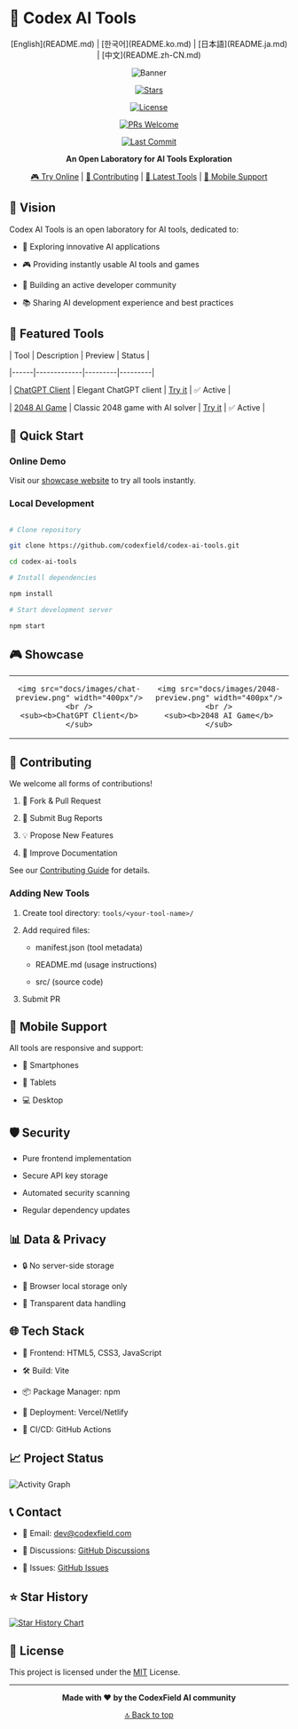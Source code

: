 # 🚀 Codex AI Tools


<div align="center">
[English](README.md) | [한국어](README.ko.md) | [日本語](README.ja.md) | [中文](README.zh-CN.md)

![Banner](https://via.placeholder.com/800x200/10a37f/ffffff?text=Codex+AI+Tools)

[![Stars](https://img.shields.io/github/stars/codexfield/codex-ai-tools?style=social)](https://github.com/codexfield/codex-ai-tools/stargazers)

[![License](https://img.shields.io/badge/license-MIT-blue.svg)](LICENSE)

[![PRs Welcome](https://img.shields.io/badge/PRs-welcome-brightgreen.svg)](CONTRIBUTING.md)

[![Last Commit](https://img.shields.io/github/last-commit/codexfield/codex-ai-tools)](https://github.com/codexfield/codex-ai-tools/commits/main)

**An Open Laboratory for AI Tools Exploration**

[🎮 Try Online](https://codex-ai-tools.vercel.app) | [📖 Contributing](CONTRIBUTING.md) | [🌟 Latest Tools](#featured-tools) | [📱 Mobile Support](#mobile-support)


</div>


## 🎯 Vision

Codex AI Tools is an open laboratory for AI tools, dedicated to:

- 🔬 Exploring innovative AI applications

- 🎮 Providing instantly usable AI tools and games

- 🤝 Building an active developer community

- 📚 Sharing AI development experience and best practices

## 🌟 Featured Tools

| Tool | Description | Preview | Status |

|------|-------------|---------|---------|

| [ChatGPT Client](tools/chat-gpt) | Elegant ChatGPT client | [Try it](https://codex-ai-tools.vercel.app/chat-gpt) | ✅ Active |

| [2048 AI Game](tools/game-2048) | Classic 2048 game with AI solver | [Try it](https://codex-ai-tools.vercel.app/game-2048) | ✅ Active |


## 🚀 Quick Start

### Online Demo

Visit our [showcase website](https://codex-ai-tools.vercel.app) to try all tools instantly.

### Local Development

```bash

# Clone repository

git clone https://github.com/codexfield/codex-ai-tools.git

cd codex-ai-tools

# Install dependencies

npm install

# Start development server

npm start

```

## 🎮 Showcase

<div align="center">

<table>

<tr>

<td align="center">

    <img src="docs/images/chat-preview.png" width="400px"/><br />
    <sub><b>ChatGPT Client</b></sub>

</td>

<td align="center">

    <img src="docs/images/2048-preview.png" width="400px"/><br />
    <sub><b>2048 AI Game</b></sub>

</td>

</tr>

</table>

</div>

## 🤝 Contributing

We welcome all forms of contributions!

1. 🔄 Fork & Pull Request

2. 🐛 Submit Bug Reports

3. 💡 Propose New Features

4. 📖 Improve Documentation

See our [Contributing Guide](CONTRIBUTING.md) for details.

### Adding New Tools

1. Create tool directory: `tools/<your-tool-name>/`

2. Add required files:

   - manifest.json (tool metadata)

   - README.md (usage instructions)

   - src/ (source code)

3. Submit PR

## 📱 Mobile Support

All tools are responsive and support:

- 📱 Smartphones

- 📱 Tablets

- 💻 Desktop

## 🛡️ Security

- Pure frontend implementation

- Secure API key storage

- Automated security scanning

- Regular dependency updates

## 📊 Data & Privacy

- 🔒 No server-side storage

- 💾 Browser local storage only

- 🤝 Transparent data handling

## 🌐 Tech Stack

- 🎨 Frontend: HTML5, CSS3, JavaScript

- 🛠️ Build: Vite

- 📦 Package Manager: npm

- 🚀 Deployment: Vercel/Netlify

- 🔄 CI/CD: GitHub Actions

## 📈 Project Status

![Activity Graph](https://activity-graph.herokuapp.com/graph?username=codexfield&theme=minimal)

## 📞 Contact

- 📧 Email: [dev@codexfield.com](mailto:dev@codexfield.com)

- 💬 Discussions: [GitHub Discussions](https://github.com/codexfield/codex-ai-tools/discussions)

- 🐛 Issues: [GitHub Issues](https://github.com/codexfield/codex-ai-tools/issues)

## ⭐ Star History

[![Star History Chart](https://api.star-history.com/svg?repos=codexfield/codex-ai-tools&type=Date)](https://star-history.com/#codexfield/codex-ai-tools&Date)

## 📜 License

This project is licensed under the [MIT](LICENSE) License.

---

<div align="center">

**Made with ❤️ by the CodexField AI community**

[🔝 Back to top](#-codex-ai-tools)

</div>
